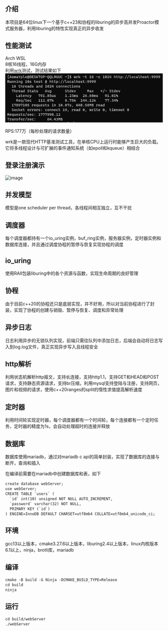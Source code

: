 ## 介绍

本项目是64位linux下一个基于c++23和协程的liburing的异步高并发Proactor模式服务器，利用liburing的特性实现真正的异步收发

## 性能测试

Arch WSL  
8核16线程，16G内存  
利用[wrk](https://github.com/wg/wrk)测试，测试结果如下  
![image](test/test.png)

RPS:177万（每秒处理的请求数量）

wrk是一款现代HTTP基准测试工具，在单核CPU上运行时能够产生巨大的负载。它将多线程设计与可扩展的事件通知系统（如epoll和kqueue）相结合

## 登录注册演示

![image](test/test.gif)

## 并发模型

模型是one scheduler per thread，各线程间相互独立，互不干扰

## 调度器

每个调度器都持有一个io_uring实例，buf_ring实例，服务器实例，定时器实例和数据库连接，并且通过调度协程的暂停与恢复实现协程的调度

## io_uring

使用RAII包装liburing中的各个资源与函数，实现生命周期的良好管理

## 协程

由于目前c++20的协程还只是底层实现，并不好用，所以对当前协程进行了封装，实现了协程的创建与销毁、暂停与恢复、调度和异常处理

## 异步日志

日志利用异步的无锁队列实现，前端只需往队列中添加日志，后端会自动将日志写入到log.log文件，真正实现异步写入且线程安全

## http解析

利用状态机解析http报文，支持长连接，支持http1.1，支持GET和HEAD和POST请求，支持静态资源请求，支持br压缩，利用mysql支持登陆与注册，支持网页，图片和视频的请求，使用c++20ranges的split的惰性求值提高解析速度

## 定时器

利用时间轮实现定时器，每个调度器都有一个时间轮，每个连接都有一个定时任务，定时器的精度为1s，会自动处理超时的连接并释放

## 数据库

数据库使用mariadb，通过对mariadb c api的简单封装，实现了数据库的连接与断开，查询和插入

在编译前需要在mariadb中创建数据库和表，如下

```shell
create database webServer;
use webServer;
CREATE TABLE `users` (
  `id` int(10) unsigned NOT NULL AUTO_INCREMENT,
  `password` varchar(32) NOT NULL,
  PRIMARY KEY (`id`)
) ENGINE=InnoDB DEFAULT CHARSET=utf8mb4 COLLATE=utf8mb4_unicode_ci;
```

## 环境

gcc13以上版本，cmake3.27.6以上版本，liburing2.4以上版本，linux内核版本6.1以上，ninja，brotli库，mariadb

## 编译

```shell 
cmake -B build -G Ninja -DCMAKE_BUILD_TYPE=Release
cd build
ninja
```

## 运行

```shell
cd build/webServer
./webServer
```

